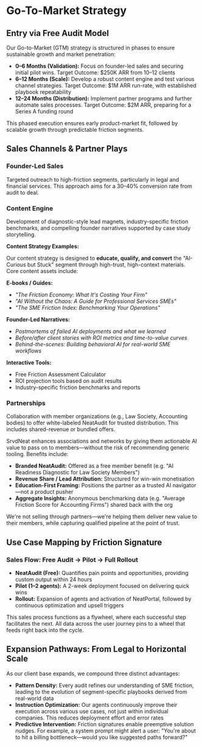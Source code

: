 # Go-To-Market Strategy

## Entry via Free Audit Model

Our Go-to-Market (GTM) strategy is structured in phases to ensure sustainable growth and market penetration:

- **0–6 Months (Validation):** Focus on founder-led sales and securing initial pilot wins. Target Outcome: $250K ARR from 10–12 clients
- **6–12 Months (Scale):** Develop a robust content engine and test various channel strategies. Target Outcome: $1M ARR run-rate, with established playbook repeatability
- **12–24 Months (Distribution):** Implement partner programs and further automate sales processes. Target Outcome: $2M ARR, preparing for a Series A funding round

This phased execution ensures early product-market fit, followed by scalable growth through predictable friction segments.

## Sales Channels & Partner Plays

### Founder-Led Sales
Targeted outreach to high-friction segments, particularly in legal and financial services. This approach aims for a 30–40% conversion rate from audit to deal.

### Content Engine
Development of diagnostic-style lead magnets, industry-specific friction benchmarks, and compelling founder narratives supported by case study storytelling.

**Content Strategy Examples:**

Our content strategy is designed to **educate, qualify, and convert** the "AI-Curious but Stuck" segment through high-trust, high-context materials. Core content assets include:

**E-books / Guides:**
- *"The Friction Economy: What It's Costing Your Firm"*
- *"AI Without the Chaos: A Guide for Professional Services SMEs"*
- *"The SME Friction Index: Benchmarking Your Operations"*

**Founder-Led Narratives:**
- *Postmortems of failed AI deployments and what we learned*
- *Before/after client stories with ROI metrics and time-to-value curves*
- *Behind-the-scenes: Building behavioral AI for real-world SME workflows*

**Interactive Tools:**
- Free Friction Assessment Calculator
- ROI projection tools based on audit results
- Industry-specific friction benchmarks and reports

### Partnerships
Collaboration with member organizations (e.g., Law Society, Accounting bodies) to offer white-labeled NeatAudit for trusted distribution. This includes shared-revenue or bundled offers.

SrvdNeat enhances associations and networks by giving them actionable AI value to pass on to members—without the risk of recommending generic tooling. Benefits include:

- **Branded NeatAudit:** Offered as a free member benefit (e.g. "AI Readiness Diagnostic for Law Society Members")
- **Revenue Share / Lead Attribution:** Structured for win-win monetisation
- **Education-First Framing:** Positions the partner as a trusted AI navigator—not a product pusher
- **Aggregate Insights:** Anonymous benchmarking data (e.g. "Average Friction Score for Accounting Firms") shared back with the org

We're not selling through partners—we're helping them deliver new value to their members, while capturing qualified pipeline at the point of trust.

## Use Case Mapping by Friction Signature

### Sales Flow: Free Audit → Pilot → Full Rollout

- **NeatAudit (Free):** Quantifies pain points and opportunities, providing custom output within 24 hours
- **Pilot (1–2 agents):** A 2-week deployment focused on delivering quick wins
- **Rollout:** Expansion of agents and activation of NeatPortal, followed by continuous optimization and upsell triggers

This sales process functions as a flywheel, where each successful step facilitates the next. All data across the user journey pins to a wheel that feeds right back into the cycle.

## Expansion Pathways: From Legal to Horizontal Scale

As our client base expands, we compound three distinct advantages:

- **Pattern Density:** Every audit refines our understanding of SME friction, leading to the evolution of segment-specific playbooks derived from real-world data
- **Instruction Optimization:** Our agents continuously improve their execution across various use cases, not just within individual companies. This reduces deployment effort and error rates
- **Predictive Intervention:** Friction signatures enable preemptive solution nudges. For example, a system prompt might alert a user: "You're about to hit a billing bottleneck—would you like suggested paths forward?" 
